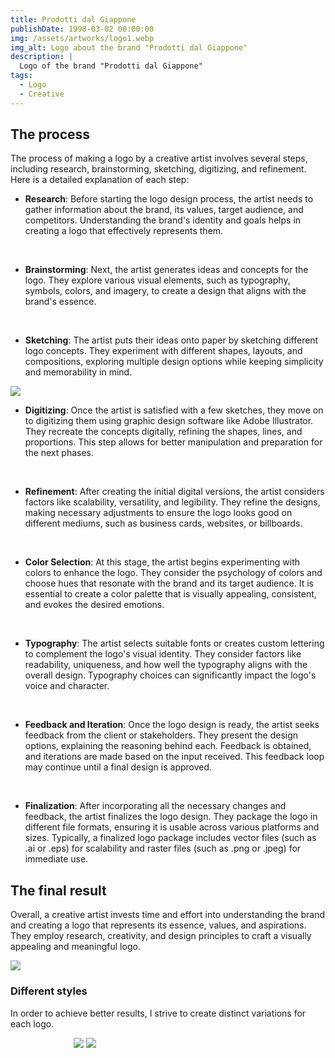 ```yaml
---
title: Prodotti dal Giappone
publishDate: 1998-03-02 00:00:00
img: /assets/artworks/logo1.webp
img_alt: Logo about the brand "Prodotti dal Giappone"
description: |
  Logo of the brand "Prodotti dal Giappone"
tags:
  - Logo
  - Creative
---
```


## The process
The process of making a logo by a creative artist involves several steps, including research, brainstorming, sketching, digitizing, and refinement. Here is a detailed explanation of each step:

- **Research**: Before starting the logo design process, the artist needs to gather information about the brand, its values, target audience, and competitors. Understanding the brand's identity and goals helps in creating a logo that effectively represents them.
<br />

- **Brainstorming**: Next, the artist generates ideas and concepts for the logo. They explore various visual elements, such as typography, symbols, colors, and imagery, to create a design that aligns with the brand's essence.
<br />

- **Sketching**: The artist puts their ideas onto paper by sketching different logo concepts. They experiment with different shapes, layouts, and compositions, exploring multiple design options while keeping simplicity and memorability in mind.

<img src="/assets/contentimg/conceptj.png">

- **Digitizing**: Once the artist is satisfied with a few sketches, they move on to digitizing them using graphic design software like Adobe Illustrator. They recreate the concepts digitally, refining the shapes, lines, and proportions. This step allows for better manipulation and preparation for the next phases.
<br />

- **Refinement**: After creating the initial digital versions, the artist considers factors like scalability, versatility, and legibility. They refine the designs, making necessary adjustments to ensure the logo looks good on different mediums, such as business cards, websites, or billboards.
<br />

- **Color Selection**: At this stage, the artist begins experimenting with colors to enhance the logo. They consider the psychology of colors and choose hues that resonate with the brand and its target audience. It is essential to create a color palette that is visually appealing, consistent, and evokes the desired emotions.
<br />

- **Typography**: The artist selects suitable fonts or creates custom lettering to complement the logo's visual identity. They consider factors like readability, uniqueness, and how well the typography aligns with the overall design. Typography choices can significantly impact the logo's voice and character.
<br />

- **Feedback and Iteration**: Once the logo design is ready, the artist seeks feedback from the client or stakeholders. They present the design options, explaining the reasoning behind each. Feedback is obtained, and iterations are made based on the input received. This feedback loop may continue until a final design is approved.
<br />

- **Finalization**: After incorporating all the necessary changes and feedback, the artist finalizes the logo design. They package the logo in different file formats, ensuring it is usable across various platforms and sizes. Typically, a finalized logo package includes vector files (such as .ai or .eps) for scalability and raster files (such as .png or .jpeg) for immediate use.


## The final result
Overall, a creative artist invests time and effort into understanding the brand and creating a logo that represents its essence, values, and aspirations. They employ research, creativity, and design principles to craft a visually appealing and meaningful logo.

<img src="/assets/contentimg/logoj.png">

### Different styles
In order to achieve better results, I strive to create distinct variations for each logo.
<script defer src="https://unpkg.com/img-comparison-slider@7/dist/index.js"></script>
<link rel="stylesheet" href="https://unpkg.com/img-comparison-slider@7/dist/styles.css" />

<div class="container">
<img-comparison-slider class="slider-example-opacity-and-size rendered" tabindex="0" style="width:60%; height:60%;">
                      <img slot="first" src="/assets/artworks/logo1.webp" />
                      <img slot="second" src="/assets/contentimg/logo1-alt.webp" />
</img-comparison-slider>
</div>


<style>
.slider-example-opacity-and-size {
    --default-handle-width: 100px;
}

.slider-example-opacity-and-size:focus {
    --default-handle-opacity: 0;
    outline: none;
}

  img-comparison-slider {
	--divider-width: 2px;
    --divider-color: #ac73b8;
}

.container {
  display: flex;
  justify-content: center;
}
</style>